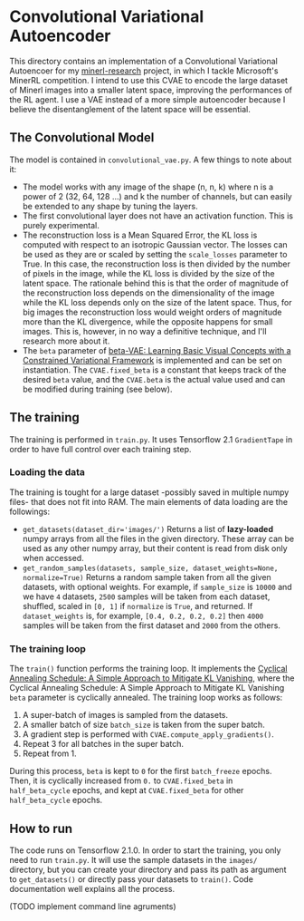 # Convolutional Variational Autoencoder

This directory contains an implementation of a Convolutional Variational Autoencoer for my
[minerl-research](https://github.com/fedetask/minerl-research) project, in which I tackle
Microsoft's MinerRL competition. I intend to use this CVAE to encode the large dataset of Minerl
images into a smaller latent space, improving the performances of the RL agent. I use a VAE instead
of a more simple autoencoder because I believe the disentanglement of the latent space will be essential.

## The Convolutional Model
The model is contained in `convolutional_vae.py`. A few things to note about it:
 - The model works with any image of the shape (n, n, k) where n is a power of 2 (32, 64,
   128 ...) and k the number of channels, but can easily be extended to any shape by tuning
   the layers.
 - The first convolutional layer does not have an activation function. This is purely
   experimental.
 - The reconstruction loss is a Mean Squared Error, the KL loss is computed with respect to an
   isotropic Gaussian vector. The losses can be used as they are or scaled by setting the
   `scale_losses` parameter to True. In this case, the reconstruction loss is then divided by
   the number of pixels in the image, while the KL loss is divided by the size of the latent
   space. The rationale behind this is that the order of magnitude of the reconstruction loss
   depends on the dimensionality of the image while the KL loss depends only on the size of the
   latent space. Thus, for big images the reconstruction loss would weight orders of magnitude
   more than the KL divergence, while the opposite happens for small images. This is, however,
   in no way a definitive technique, and I'll research more about it.
 - The `beta` parameter of [beta-VAE: Learning Basic Visual Concepts with a Constrained Variational
   Framework](https://openreview.net/forum?id=Sy2fzU9gl) is implemented and can be set on
   instantiation. The `CVAE.fixed_beta` is a constant that keeps track of the desired `beta`
   value, and the `CVAE.beta` is the actual value used and can be modified during training
   (see below).

## The training
The training is performed in `train.py`. It uses Tensorflow 2.1 `GradientTape` in order to have
full control over each training step.

### Loading the data
The training is tought for a large dataset -possibly saved in multiple numpy files- that does
not fit into RAM. The main elements of data loading are the followings:
 - `get_datasets(dataset_dir='images/')` Returns a list of **lazy-loaded** numpy arrays from 
   all the files in the given directory. These array can be used as any other numpy array, but
   their content is read from disk only when accessed.
 - `get_random_samples(datasets, sample_size, dataset_weights=None, normalize=True)`
   Returns a random sample taken from all the given datasets, with optional weights.
   For example, if `sample_size` is `10000` and we have `4` datasets, `2500` samples will be
   taken from each dataset, shuffled, scaled in `[0, 1]` if `normalize` is `True`, and returned.
   If `dataset_weights` is, for example, `[0.4, 0.2, 0.2, 0.2]` then `4000` samples will be
   taken from the first dataset and `2000` from the others.
   
### The training loop
The `train()` function performs the training loop. It implements the [Cyclical Annealing
Schedule: A Simple Approach to Mitigate KL Vanishing](https://www.microsoft.com/en-us/research/publication/cyclical-annealing-schedule-a-simple-approach-to-mitigate-kl-vanishing/),
where the Cyclical Annealing Schedule: A Simple Approach to Mitigate KL Vanishing
`beta` parameter is cyclically annealed. The training loop works as follows:
1. A super-batch of images is sampled from the datasets.
2. A smaller batch of size `batch_size` is taken from the super batch.
3. A gradient step is performed with `CVAE.compute_apply_gradients()`.
4. Repeat 3 for all batches in the super batch.
5. Repeat from 1.

During this process, `beta` is kept to `0` for the first `batch_freeze` epochs. Then, it is
cyclically increased from `0.` to `CVAE.fixed_beta` in `half_beta_cycle` epochs, and kept at
`CVAE.fixed_beta` for other `half_beta_cycle` epochs.

## How to run
The code runs on Tensorflow 2.1.0. In order to start the training, you only need to run `train.py`.
It will use the sample datasets in the `images/` directory, but you can create your directory and
pass its path as argument to `get_datasets()` or directly pass your datasets to `train()`. Code
documentation well explains all the process.

(TODO implement command line agruments)

